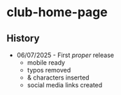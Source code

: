 # club-home-page

## History

- 06/07/2025 - First _proper_ release
  - mobile ready
  - typos removed
  - & characters inserted
  - social media links created
